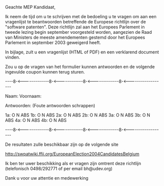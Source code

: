 Geachte MEP Kandidaat,

Ik neem de tijd om u te schrijven met de bedoeling u te vragen om aan
een vragenlijst te beantwoorden betreffende de Europese richtlijn over
de \"software patenten\". Deze richtlijn zal aan het Europees Parlement
in tweede lezing begin september voorgesteld worden, aangezien de Raad
van Ministers de meeste amendementen gestemd door het Europees Parlement
in september 2003 geweigerd heeft.

In bijlage, zult u een vragenlijst (HTML of PDF) en een verklarend
document vinden.

Zou u op de vragen van het formulier kunnen antwoorden en de volgende
ingevulde coupon kunnen terug sturen.

\-\-\--8-\<\-\-\-\-\-\-\-\-\-\-\-\--8-\<\-\-\-\-\-\-\-\-\-\-\--8-\<\-\-\-\-\-\-\-\-\-\-\-\--8-\<\-\-\-\-\-\-\-\-\-\-\-\-\-\-\-\-\--

Naam: Voornaam:

Antwoorden: (Foute antwoorden schrappen)

1a: O N ABS 1b: O N ABS 2a: O N ABS 2b: O N ABS 3a: O N ABS 3b: O N ABS
4a: O N ABS 4b: O N ABS

\-\-\--8-\<\-\-\-\-\-\-\-\-\-\-\-\--8-\<\-\-\-\-\-\-\-\-\-\-\--8-\<\-\-\-\-\-\-\-\-\-\-\-\--8-\<\-\-\-\-\-\-\-\-\-\-\-\-\-\-\-\-\--

De resultaten zulle beschikbaar zijn op de volgende site

<http://swpatwiki.ffii.org/EuropeanElection2004CandidatesBelgium>

Ik ben ter uwer beschikking als er vragen zijn omtrent deze richtlijn
(telefonisch 0498/292771 of per email bh\@udev.org)

Dank u voor uw attentie en medewerking
